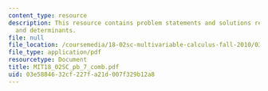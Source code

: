 ```yaml
---
content_type: resource
description: This resource contains problem statements and solutions related to volumes
  and determinants.
file: null
file_location: /coursemedia/18-02sc-multivariable-calculus-fall-2010/03e5884632cf227fa21d007f329b12a8_MIT18_02SC_pb_7_comb.pdf
file_type: application/pdf
resourcetype: Document
title: MIT18_02SC_pb_7_comb.pdf
uid: 03e58846-32cf-227f-a21d-007f329b12a8
---
```

